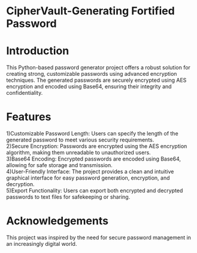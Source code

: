 # CipherVault-Generating Fortified Password
# Introduction
This Python-based password generator project offers a robust solution for creating strong, customizable passwords using advanced encryption techniques. The generated passwords are securely encrypted using AES encryption and encoded using Base64, ensuring their integrity and confidentiality.
# Features
1)Customizable Password Length: Users can specify the length of the generated password to meet various security requirements.\
2)Secure Encryption: Passwords are encrypted using the AES encryption algorithm, making them unreadable to unauthorized users.\
3)Base64 Encoding: Encrypted passwords are encoded using Base64, allowing for safe storage and transmission.\
4)User-Friendly Interface: The project provides a clean and intuitive graphical interface for easy password generation, encryption, and decryption.\
5)Export Functionality: Users can export both encrypted and decrypted passwords to text files for safekeeping or sharing.
# Acknowledgements
This project was inspired by the need for secure password management in an increasingly digital world.
